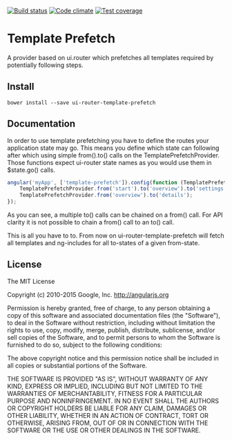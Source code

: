 [![Build status][travis-image]][travis-url]
[![Code climate][codeclimate-image]][codeclimate-url]
[![Test coverage][testcoverage-image]][testcoverage-url]

Template Prefetch
===========

A provider based on ui.router which prefetches all templates required by potentially following steps.

## Install

```shell
bower install --save ui-router-template-prefetch
```

## Documentation

In order to use template prefetching you have to define the routes your application state may go. This means you 
define which state can following after which using simple from().to() calls on the TemplatePrefetchProvider. Those
functions expect ui-router state names as you would use them in $state.go() calls.

```js
angular('myApp', ['template-prefetch']).config(function (TemplatePrefetchProvider) {
    TemplatePrefetchProvider.from('start').to('overview').to('settings');
    TemplatePrefetchProvider.from('overview').to('details');
});
```
As you can see, a multiple to() calls can be chained on a from() call. For API clarity it is not possible to chain
a from() call to an to() call.

This is all you have to to. From now on ui-router-template-prefetch will fetch all templates and ng-includes for
all to-states of a given from-state.

## License

The MIT License

Copyright (c) 2010-2015 Google, Inc. http://angularjs.org

Permission is hereby granted, free of charge, to any person obtaining a copy
of this software and associated documentation files (the "Software"), to deal
in the Software without restriction, including without limitation the rights
to use, copy, modify, merge, publish, distribute, sublicense, and/or sell
copies of the Software, and to permit persons to whom the Software is
furnished to do so, subject to the following conditions:

The above copyright notice and this permission notice shall be included in
all copies or substantial portions of the Software.

THE SOFTWARE IS PROVIDED "AS IS", WITHOUT WARRANTY OF ANY KIND, EXPRESS OR
IMPLIED, INCLUDING BUT NOT LIMITED TO THE WARRANTIES OF MERCHANTABILITY,
FITNESS FOR A PARTICULAR PURPOSE AND NONINFRINGEMENT. IN NO EVENT SHALL THE
AUTHORS OR COPYRIGHT HOLDERS BE LIABLE FOR ANY CLAIM, DAMAGES OR OTHER
LIABILITY, WHETHER IN AN ACTION OF CONTRACT, TORT OR OTHERWISE, ARISING FROM,
OUT OF OR IN CONNECTION WITH THE SOFTWARE OR THE USE OR OTHER DEALINGS IN
THE SOFTWARE.

[travis-image]: https://travis-ci.org/feigi/TemplatePrefetch.svg?branch=master
[travis-url]: https://travis-ci.org/feigi/TemplatePrefetch
[codeclimate-image]: https://codeclimate.com/github/feigi/TemplatePrefetch/badges/gpa.svg
[codeclimate-url]: https://codeclimate.com/github/feigi/TemplatePrefetch
[testcoverage-image]: https://codeclimate.com/github/feigi/TemplatePrefetch/badges/coverage.svg
[testcoverage-url]: https://codeclimate.com/github/feigi/TemplatePrefetch